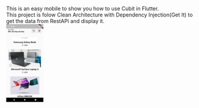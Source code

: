 This is an easy mobile to show you how to use Cubit in Flutter.<br>
This project is folow Clean Architecture with Dependency Injection(Get It) to get the data from RestAPi and display it. <br> 
<img src = "assets/Screenshot_1648526876.png" width = "100" >
